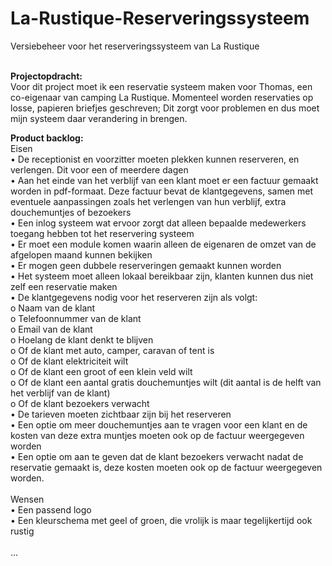 # La-Rustique-Reserveringssysteem
Versiebeheer voor het reserveringssysteem van La Rustique </br></br>

<strong>Projectopdracht:</strong></br>
Voor dit project moet ik een reservatie systeem maken voor Thomas, een co-eigenaar van camping La Rustique. Momenteel worden reservaties op losse, papieren briefjes geschreven; Dit zorgt voor problemen en dus moet mijn systeem daar verandering in brengen.

<strong>Product backlog:</strong></br>
Eisen<br/>
•	De receptionist en voorzitter moeten plekken kunnen reserveren, en verlengen. Dit voor een of meerdere dagen </br>
•	Aan het einde van het verblijf van een klant moet er een factuur gemaakt worden in pdf-formaat. Deze factuur bevat de klantgegevens, samen met eventuele aanpassingen zoals het verlengen van hun verblijf, extra douchemuntjes of bezoekers</br>
•	Een inlog systeem wat ervoor zorgt dat alleen bepaalde medewerkers toegang hebben tot het reservering systeem</br>
•	Er moet een module komen waarin alleen de eigenaren de omzet van de afgelopen maand kunnen bekijken</br>
•	Er mogen geen dubbele reserveringen gemaakt kunnen worden</br>
•	Het systeem moet alleen lokaal bereikbaar zijn, klanten kunnen dus niet zelf een reservatie maken</br>
•	De klantgegevens nodig voor het reserveren zijn als volgt:</br>
o	Naam van de klant</br>
o	Telefoonnummer van de klant</br>
o	Email van de klant</br>
o	Hoelang de klant denkt te blijven</br>
o	Of de klant met auto, camper, caravan of tent is</br>
o	Of de klant elektriciteit wilt</br>
o	Of de klant een groot of een klein veld wilt</br>
o	Of de klant een aantal gratis douchemuntjes wilt (dit aantal is de helft van het verblijf van de klant)</br>
o	Of de klant bezoekers verwacht</br>
•	De tarieven moeten zichtbaar zijn bij het reserveren</br>
•	Een optie om meer douchemuntjes aan te vragen voor een klant en de kosten van deze extra muntjes moeten ook op de factuur weergegeven worden</br>
•	Een optie om aan te geven dat de klant bezoekers verwacht nadat de reservatie gemaakt is, deze kosten moeten ook op de factuur weergegeven worden.</br></br>
Wensen</br>
•	Een passend logo </br>
•	Een kleurschema met geel of groen, die vrolijk is maar tegelijkertijd ook rustig</br>  
...

